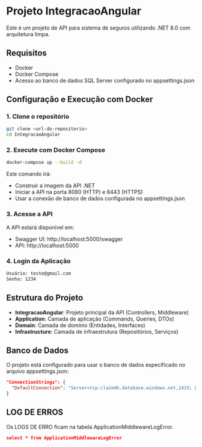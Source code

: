 # Projeto IntegracaoAngular

Este é um projeto de API para sistema de seguros utilizando .NET 8.0 com arquitetura limpa.

## Requisitos

- Docker
- Docker Compose
- Acesso ao banco de dados SQL Server configurado no appsettings.json

## Configuração e Execução com Docker

### 1. Clone o repositório

```bash
git clone <url-do-repositorio>
cd IntegracaoAngular
```

### 2. Execute com Docker Compose

```bash
docker-compose up --build -d
```

Este comando irá:
- Construir a imagem da API .NET
- Iniciar a API na porta 8080 (HTTP) e 8443 (HTTPS)
- Usar a conexão de banco de dados configurada no appsettings.json

### 3. Acesse a API

A API estará disponível em:
- Swagger UI: http://localhost:5000/swagger
- API: http://localhost:5000

### 4. Login da Aplicação

```bash
Usuário: teste@gmail.com
Senha: 1234
```

## Estrutura do Projeto

- **IntegracaoAngular**: Projeto principal da API (Controllers, Middleware)
- **Application**: Camada de aplicação (Commands, Queries, DTOs)
- **Domain**: Camada de domínio (Entidades, Interfaces)
- **Infrastructure**: Camada de infraestrutura (Repositórios, Serviços)

## Banco de Dados

O projeto está configurado para usar o banco de dados especificado no arquivo appsettings.json:

```json
"ConnectionStrings": {
  "DefaultConnection": "Server=tcp:claimdb.database.windows.net,1433; Database=claimdb; User Id=victor; Password=@Dev2025;Trusted_Connection=False;Encrypt=True;"
}
```


## LOG DE ERROS

Os LOGS DE ERRO ficam na tabela ApplicationMiddlewareLogError.

```json
select * from ApplicationMiddlewareLogError
```